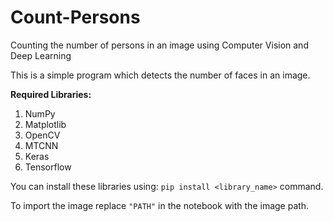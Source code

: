 # Count-Persons
Counting the number of persons in an image using Computer Vision and Deep Learning

This is a simple program which detects the number of faces in an image.

**Required Libraries:**

1. NumPy
2. Matplotlib
3. OpenCV
4. MTCNN
5. Keras
6. Tensorflow

You can install these libraries using: `pip install <library_name>` command.

To import the image replace `"PATH"` in the notebook with the image path.
